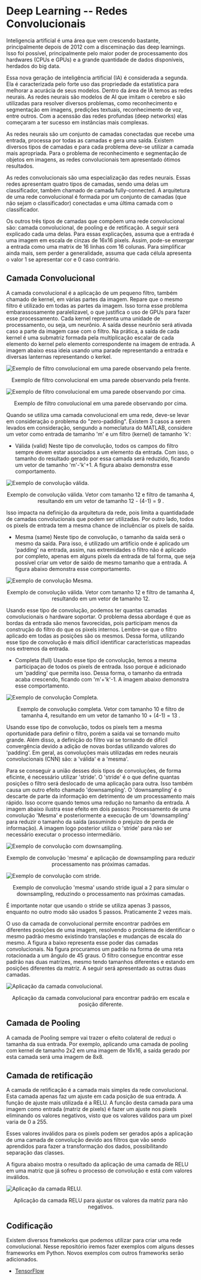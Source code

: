 # Deep Learning -- Redes Convolucionais

Inteligencia artificial é uma área que vem crescendo bastante, principalmente depois de 2012 com a disceminação das deep learnings. Isso foi possível, principalmente pelo maior poder de processamento dos hardwares (CPUs e GPUs) e a grande quantidade de dados disponíveis, herdados do big data. 

Essa nova geração de inteligência artificial (IA) é considerada a segunda. Ela é caracterizada pelo forte uso das propriedade da estatística para melhorar a acurácia de seus modelos. Dentro da área de IA temos as redes neurais. As redes neurais são modelos de AI que imitam o cerebro e são utilizadas para resolver diversos problemas, como reconhecimento e segmentação em imagens, predições textuais, reconhecimento de voz, entre outros. Com a acenssão das redes profundas (deep networks) elas começaram a ter sucesso em instâncias mais complexas.

As redes neurais são um conjunto de camadas conectadas que recebe uma entrada, processa por todas as camadas e gera uma saída. Existem diversos tipos de camadas e para cada problema deve-se utilizar a camada mais apropriada. Para o problema de reconhecimento e segmentação de objetos em imagens, as redes convolucionais tem apresentado ótimos resultados.

As redes convolucionais são uma especialização das redes neurais. Essas redes apresentam quatro tipos de camadas, sendo uma delas um classificador, também chamado de camada fully-connected. A arquitetura de uma rede convolucional é formada por um conjunto de camadas (que não sejam o classificador) conectadas e uma última camada com o classificador.

Os outros três tipos de camadas que compõem uma rede convolucional são: camada convolucional, de pooling e de retificação. A seguir será explicado cada uma delas. Para essas explicações, assuma que a entrada é uma imagem em escala de cinzas de 16x16 pixels. Assim, pode-se enxergar a entrada como uma matrix de 16 linhas com 16 colunas. Para simplificar ainda mais, sem perder a generalidade, assuma que cada célula apresenta o valor 1 se apresentar cor e 0 caso contrário.

## Camada Convolucional

A camada convolucional é a aplicação de um pequeno filtro, também chamado de kernel, em várias partes da imagem. Repare que o mesmo filtro é utilizado em todas as partes da imagem. Isso torna esse problema embarassosamente paralelizavel, o que justifica o uso de GPUs para fazer esse processamento. Cada kernel representa uma unidade de processamento, ou seja, um neurônio. A saída desse neurônio será ativada caso a parte da imagem case com o filtro. Na prática, a saída de cada kernel é uma submatriz formada pela multiplicação escalar de cada elemento do kernel pelo elemento correspondente na imagem de entrada.
A imagem abaixo essa ideia usando uma parade representando a entrada e diversas lanternas representando o kerkel.

![Exemplo de filtro convolucional em uma parede observando pela frente.](figs/conv_wall_front.png)
<p align="center"> Exemplo de filtro convolucional em uma parede observando pela frente. </p>

![Exemplo de filtro convolucional em uma parede observando por cima.](figs/conv_wall_top.png)
<p align="center"> Exemplo de filtro convolucional em uma parede observando por cima. </p>


Quando se utiliza uma camada convolucional em uma rede, deve-se levar em consideração o problema do "zero-padding". Existem 3 casos a serem levados em consideração, sengundo a nomeclatura do MATLAB, considere um vetor como entrada de tamanho 'm' e um filtro (kernel) de tamanho 'k':
 - Válida (valid)
Neste tipo de convolução, todos os campos do filtro sempre devem estar associados a um elemento da entrada. Com isso, o tamanho do resultado gerado por essa camada será reduzido, ficando um vetor de tamanho 'm'-'k'+1. A figura abaixo demonstra esse comportamento.

![Exemplo de convolução válida.](figs/convolution_valid.png)
<p align="center"> Exemplo de convolução válida. Vetor com tamanho 12 e filtro de tamanha 4, resultando em um vetor de tamanho 12 - (4-1) = 9 .</p>

Isso impacta na definição da arquitetura da rede, pois limita a quantidadade de camadas convolucionais que podem ser utilizadas. Por outro lado, todos os pixels de entrada tem a mesma chance de incluênciar os pixels de saída.

 - Mesma (same)
Neste tipo de convolução, o tamanho da saída será o mesmo da saída. Para isso, é utilizado um artifício onde é aplicado um 'padding' na entrada, assim, nas extremidades o filtro não é aplicado por completo, apenas em alguns pixels da entrada de tal forma, que seja possível criar um vetor de saído de mesmo tamanho que a entrada. A figura abaixo demonstra esse comportamento.

![Exemplo de convolução Mesma.](figs/convolution_same.png)
<p align="center"> Exemplo de convolução válida. Vetor com tamanho 12 e filtro de tamanha 4, resultando em um vetor de tamanho 12.</p>

Usando esse tipo de convolução, podemos ter quantas camadas convolucionais o hardware soportar. O problema dessa abordage é que as bordas da entrada são menos favorecidas, pois participam menos da construção do filtro do que os pixels internos. Lembre-se que o filtro aplicado em todas as posições são os mesmos. Dessa forma, utilizando esse tipo de convolução é mais difícil identificar características mapeadas nos extremos da entrada.

 - Completa (full)
Usando esse tipo de convolução, temos a mesma participaçao de todos os pixels de entrada. Isso porque é adicionado um 'padding' que permita isso. Dessa forma, o tamanho da entrada acaba crescendo, ficando com 'm'+'k'-1. A imagem abaixo demonstra esse comportamento.

![Exemplo de convolução Completa.](figs/convolution_complete.png)
<p align="center"> Exemplo de convolução completa. Vetor com tamanho 10 e filtro de tamanha 4, resultando em um vetor de tamanho 10 + (4-1) = 13 .</p>

Usando esse tipo de convolução, todos os pixels tem a mesma oportunidade para definir o filtro, porém a saída vai se tornando muito grande. Além disso, a definição do filtro vai se tornando de difícil convergência devido a adição de novas bordas utilizando valores do 'padding'. Em geral, as convoluções mais utilizadas em redes neurais convolucionais (CNN) são: a 'válida' e a 'mesma'.

Para se conseguir a união desses dois tipos de convoluções, de forma eficinte, é necessário utilizar 'stride'. O 'stride' é o que define quantas posições o filtro será deslocado de uma aplicação para outra. Isso também causa um outro efeito chamado 'downsampling'.
O 'downsampling' é o descarte de parte da informação em detrimento de um processamento mais rápido. Isso ocorre quando temos uma redução no tamanho da entrada. A imagem abaixo ilustra esse efeito em dois passos: Processamento de uma convolução 'Mesma' e posteriormente a execução de um 'downsampling' para reduzir o tamanho da saída (assumindo o prejuízo de perda de informação). A imagem logo posterior utiliza o 'stride' para não ser necessário executar o processo intermediário. 

![Exemplo de convolução com downsampling.](figs/convolution_after_downsampling.png)
<p align="center"> Exemplo de convolução 'mesma' e aplicação de downsampling para reduzir processamento nas próximas camadas.</p>

![Exemplo de convolução com stride.](figs/convolution_with_stride.png)
<p align="center"> Exemplo de convolução 'mesma' usando stride igual a 2 para simular o downsampling, reduzindo o processamento nas próximas camadas.</p>

É importante notar que usando o stride se utiliza apenas 3 passos, enquanto no outro modo são usados 5 passos. Praticamente 2 vezes mais. 

O uso da camada de convolucional permite encontrar padrões em diferentes posições de uma imagem, resolvendo o problema de identificar o mesmo padrão mesmo existindo translações e mudanças de escala do mesmo. A figura a baixo representa esse poder das camadas convolucionais.
Na figura procuramos um padrão na forma de uma reta rotacionada a um ângulo de 45 graus. O filtro consegue encontrar esse padrão nas duas matrizes, mesmo tendo tamanhos diferentes e estando em posições diferentes da matriz. A seguir será apresentado as outras duas camadas.

![Aplicação da camada convolucional.](figs/apply_conv.png)
<p align="center"> Aplicação da camada convolucional para encontrar padrão em escala e posição diferente.</p>

## Camada de Pooling

A camada de Pooling sempre vai trazer o efeito colateral de reduzi o tamanha da sua entrada. Por exemplo, aplicando uma camada de pooling com kernel de tamanho 2x2 em uma imagem de 16x16, a saída gerado por esta camada será uma imagem de 8x8.

## Camada de retificação

A camada de retificação é a camada mais simples da rede convolucional. Esta camada apenas faz um ajuste em cada posição de sua entrada. A função de ajuste mais utilizada é a RELU. A função desta camada para uma imagem como entrada (matriz de pixels) é fazer um ajuste nos pixels eliminando os valores negativos, visto que os valores válidos para um pixel varia de 0 a 255.

Esses valores inválidos para os pixels podem ser gerados após a aplicação de uma camada de convolução devido aos filtros que vão sendo aprendidos para fazer a transformação dos dados, possibilitando separação das classes.

A figura abaixo mostra o resultado da aplicação de uma camada de RELU em uma matriz que já sofreu o processo de convolução e está com valores inválidos.

![Aplicação da camada RELU.](figs/apply_relu.png)
<p align="center"> Aplicação da camada RELU para ajustar os valores da matriz para não negativos.</p>

## Codificação
Existem diversos framekorks que podemos utilizar para criar uma rede convolucional. Nesse repositório iremos fazer exemplos com alguns desses frameworks em Python. Novos exemplos com outros frameworks serão adicionados.

* [TensorFlow](tensorflow/)